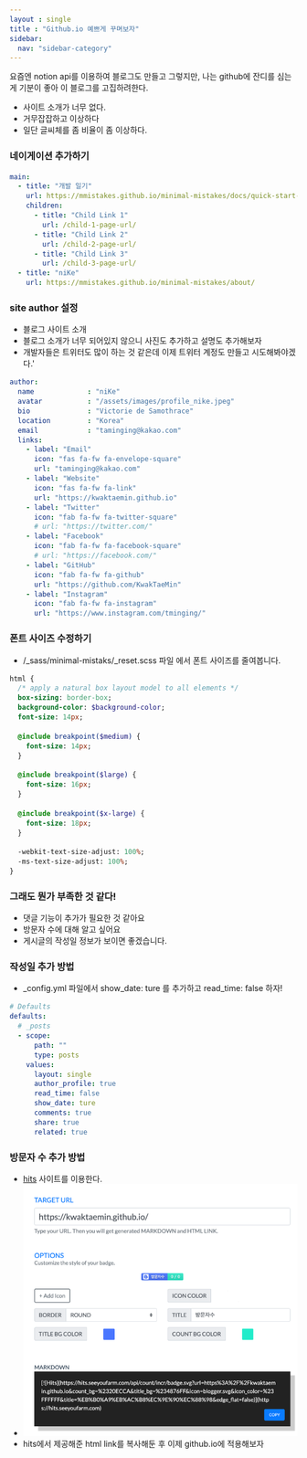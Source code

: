 ```yaml
---
layout : single
title : "Github.io 예쁘게 꾸며보자"
sidebar:
  nav: "sidebar-category"
---
```


요즘엔 notion api를 이용하여 블로그도 만들고 그렇지만, 나는 github에 잔디를 심는게 기분이 좋아 이 블로그를 고집하려한다.

- 사이트 소개가 너무 없다.
- 거무잡잡하고 이상하다 
- 일단 글씨체를 좀 비율이 좀 이상하다.

### 네이게이션 추가하기 
~~~yaml
main:
  - title: "개발 일기"
    url: https://mmistakes.github.io/minimal-mistakes/docs/quick-start-guide/
    children:
      - title: "Child Link 1"
        url: /child-1-page-url/
      - title: "Child Link 2"
        url: /child-2-page-url/
      - title: "Child Link 3"
        url: /child-3-page-url/
  - title: "niKe"
    url: https://mmistakes.github.io/minimal-mistakes/about/
~~~

### site author 설정
- 블로그 사이트 소개
- 블로그 소개가 너무 되어있지 않으니 사진도 추가하고 설명도 추가해보자
- 개발자들은 트위터도 많이 하는 것 같은데 이제 트위터 계정도 만들고 시도해봐야겠다.'

~~~yaml
author:
  name             : "niKe"
  avatar           : "/assets/images/profile_nike.jpeg"
  bio              : "Victorie de Samothrace"
  location         : "Korea"
  email            : "taminging@kakao.com"
  links:
    - label: "Email"
      icon: "fas fa-fw fa-envelope-square"
      url: "taminging@kakao.com"
    - label: "Website"
      icon: "fas fa-fw fa-link"
      url: "https://kwaktaemin.github.io"
    - label: "Twitter"
      icon: "fab fa-fw fa-twitter-square"
      # url: "https://twitter.com/"
    - label: "Facebook"
      icon: "fab fa-fw fa-facebook-square"
      # url: "https://facebook.com/"
    - label: "GitHub"
      icon: "fab fa-fw fa-github"
      url: "https://github.com/KwakTaeMin"
    - label: "Instagram"
      icon: "fab fa-fw fa-instagram"
      url: "https://www.instagram.com/tminging/"
~~~

### 폰트 사이즈 수정하기 

- /_sass/minimal-mistaks/\_reset.scss 파일 에서 폰트 사이즈를 줄여봅니다.

~~~sass
html {
  /* apply a natural box layout model to all elements */
  box-sizing: border-box;
  background-color: $background-color;
  font-size: 14px;

  @include breakpoint($medium) {
    font-size: 14px;
  }

  @include breakpoint($large) {
    font-size: 16px;
  }

  @include breakpoint($x-large) {
    font-size: 18px;
  }

  -webkit-text-size-adjust: 100%;
  -ms-text-size-adjust: 100%;
}
~~~

### 그래도 뭔가 부족한 것 같다! 

- 댓글 기능이 추가가 필요한 것 같아요
- 방문자 수에 대해 알고 싶어요 
- 게시글의 작성일 정보가 보이면 좋겠습니다.


### 작성일 추가 방법
- _config.yml 파일에서 show_date: ture 를 추가하고 read_time: false 하자!

~~~yaml
# Defaults
defaults:
  # _posts
  - scope:
      path: ""
      type: posts
    values:
      layout: single
      author_profile: true
      read_time: false
      show_date: ture
      comments: true
      share: true
      related: true
~~~

### 방문자 수 추가 방법
- [hits](https://hits.seeyoufarm.com/) 사이트를 이용한다.
- ![img.png](../assets/images/230704/img.png)
- hits에서 제공해준 html link를 복사해둔 후 이제 github.io에 적용해보자 

